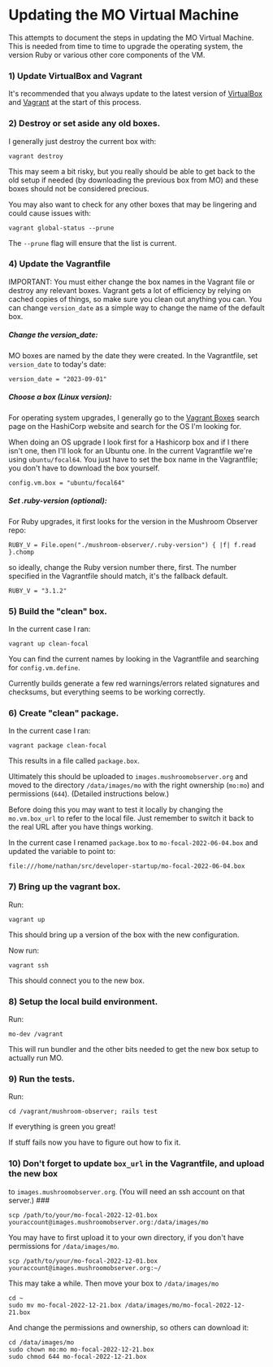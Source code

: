 Updating the MO Virtual Machine
=========================================================

This attempts to document the steps in updating the MO Virtual
Machine.  This is needed from time to time to upgrade the operating
system, the version Ruby or various other core components of the VM.

### 1) Update VirtualBox and Vagrant ###

It's recommended that you always update to the latest version of
[VirtualBox](https://www.virtualbox.org/wiki/Downloads) and [Vagrant](https://developer.hashicorp.com/vagrant/downloads) at the start of this process.

### 2) Destroy or set aside any old boxes. ###

I generally just destroy the current box with:

    vagrant destroy

This may seem a bit risky, but you really should be able to get back
to the old setup if needed (by downloading the previous box from MO)
and these boxes should not be considered precious.

You may also want to check for any other boxes that may be lingering
and could cause issues with:

    vagrant global-status --prune

The `--prune` flag will ensure that the list is current.

### 4) Update the Vagrantfile ###

IMPORTANT: You must either change the box names in the Vagrant file or
destroy any relevant boxes.  Vagrant gets a lot of efficiency by
relying on cached copies of things, so make sure you clean out anything
you can.  You can change `version_date` as a simple way to change the
name of the default box.

##### Change the version_date: #####

MO boxes are named by the date they were created. In the Vagrantfile, set 
`version_date` to today's date:

    version_date = "2023-09-01"

##### Choose a box (Linux version): #####

For operating system upgrades, I generally go to the [Vagrant Boxes](https://app.vagrantup.com/boxes/search)
search page on the HashiCorp website and search for the OS I'm looking
for.

When doing an OS upgrade I look first for a Hashicorp box and if I there
isn't one, then I'll look for an Ubuntu one.  In the current
Vagrantfile we're using `ubuntu/focal64`. You just have to set the box name
in the Vagrantfile; you don't have to download the box yourself.

    config.vm.box = "ubuntu/focal64"

##### Set .ruby-version (optional): #####

For Ruby upgrades, it first looks for the version in the Mushroom Observer repo:

    RUBY_V = File.open("./mushroom-observer/.ruby-version") { |f| f.read }.chomp

so ideally, change the Ruby version number there, first. The number specified in 
the Vagrantfile should match, it's the fallback default.

    RUBY_V = "3.1.2"

### 5) Build the "clean" box. ###

In the current case I ran:

    vagrant up clean-focal

You can find the current names by looking in the Vagrantfile and searching
for `config.vm.define`.

Currently builds generate a few red warnings/errors related signatures and
checksums, but everything seems to be working correctly.

### 6) Create "clean" package. ###

In the current case I ran:

    vagrant package clean-focal

This results in a file called `package.box`.

Ultimately this should be uploaded to `images.mushroomobserver.org` and
moved to the directory `/data/images/mo` with the right ownership (`mo:mo`)
and permissions (`644`). (Detailed instructions below.)

Before doing this you may want to test it locally by changing the
`mo.vm.box_url` to refer to the local file.  Just remember to
switch it back to the real URL after you have things working.

In the current case I renamed `package.box` to `mo-focal-2022-06-04.box` and
updated the variable to point to:

    file:///home/nathan/src/developer-startup/mo-focal-2022-06-04.box

### 7) Bring up the vagrant box. ###

Run:

    vagrant up

This should bring up a version of the box with the new configuration.

Now run:

    vagrant ssh

This should connect you to the new box.

### 8) Setup the local build environment. ###

Run:

    mo-dev /vagrant

This will run bundler and the other bits needed to get the new box
setup to actually run MO.

### 9) Run the tests. ###

Run:

    cd /vagrant/mushroom-observer; rails test

If everything is green you great!

If stuff fails now you have to figure out how to fix it.

### 10) Don't forget to update `box_url` in the Vagrantfile, and upload the new box
to `images.mushroomobserver.org`. (You will need an ssh account on that server.) ###

    scp /path/to/your/mo-focal-2022-12-01.box youraccount@images.mushroomobserver.org:/data/images/mo

You may have to first upload it to your own directory, if you don't have permissions for `/data/images/mo`.

    scp /path/to/your/mo-focal-2022-12-01.box youraccount@images.mushroomobserver.org:~/
    
This may take a while. Then move your box to `/data/images/mo`

    cd ~
    sudo mv mo-focal-2022-12-21.box /data/images/mo/mo-focal-2022-12-21.box
    
And change the permissions and ownership, so others can download it:

    cd /data/images/mo
    sudo chown mo:mo mo-focal-2022-12-21.box
    sudo chmod 644 mo-focal-2022-12-21.box

